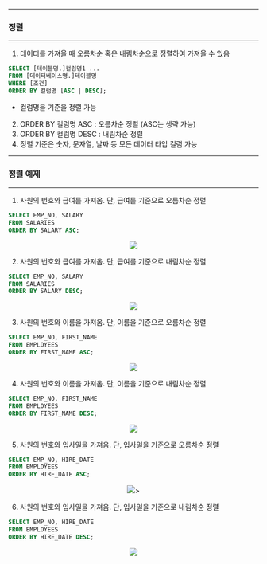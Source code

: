 -----
### 정렬
-----
1. 데이터를 가져올 때 오름차순 혹은 내림차순으로 정렬하여 가져올 수 있음
```sql
SELECT [테이블명.]컬럼명1 ...
FROM [데이터베이스명.]테이블명
WHERE [조건]
ORDER BY 컬럼명 [ASC | DESC];
```
  - 컬럼명을 기준을 정렬 가능
2. ORDER BY 컬럼명 ASC : 오름차순 정렬 (ASC는 생략 가능)
3. ORDER BY 컬럼명 DESC : 내림차순 정렬
4. 정렬 기준은 숫자, 문자열, 날짜 등 모든 데이터 타입 컬럼 가능

-----
### 정렬 예제
-----
1. 사원의 번호와 급여를 가져옴. 단, 급여를 기준으로 오름차순 정렬
```sql
SELECT EMP_NO, SALARY
FROM SALARIES
ORDER BY SALARY ASC;
```
<div align="center">
<img src="https://github.com/sooyounghan/HTTP/assets/34672301/be954a5d-72aa-43ae-b308-7cfb61b14881">
</div>

2. 사원의 번호와 급여를 가져옴. 단, 급여를 기준으로 내림차순 정렬
```sql
SELECT EMP_NO, SALARY
FROM SALARIES
ORDER BY SALARY DESC;
```
<div align="center">
<img src="https://github.com/sooyounghan/HTTP/assets/34672301/b4efe8bc-1236-4344-8bbd-77218c3ecb3b">
</div>

3. 사원의 번호와 이름을 가져옴. 단, 이름을 기준으로 오름차순 정렬
```sql
SELECT EMP_NO, FIRST_NAME
FROM EMPLOYEES
ORDER BY FIRST_NAME ASC;
```
<div align="center">
<img src="https://github.com/sooyounghan/HTTP/assets/34672301/0638996a-90db-49e3-9c6f-3e3ae5013ffd">
</div>

4. 사원의 번호와 이름을 가져옴. 단, 이름을 기준으로 내림차순 정렬
```sql
SELECT EMP_NO, FIRST_NAME
FROM EMPLOYEES
ORDER BY FIRST_NAME DESC;
```
<div align="center">
<img src="https://github.com/sooyounghan/HTTP/assets/34672301/78e0d189-a32d-4288-bb5d-31d05a139baf">
</div>

5. 사원의 번호와 입사일을 가져옴. 단, 입사일을 기준으로 오름차순 정렬
```sql
SELECT EMP_NO, HIRE_DATE
FROM EMPLOYEES
ORDER BY HIRE_DATE ASC;
```
<div align="center">
<img src="https://github.com/sooyounghan/HTTP/assets/34672301/abf87ff2-c0fb-42a4-9d23-71b40c773223">>
</div>

6. 사원의 번호와 입사일을 가져옴. 단, 입사일을 기준으로 내림차순 정렬
```sql
SELECT EMP_NO, HIRE_DATE
FROM EMPLOYEES
ORDER BY HIRE_DATE DESC;
```
<div align="center">
<img src="https://github.com/sooyounghan/HTTP/assets/34672301/ead9cb0a-9573-492d-9f36-e09b9180d42d">
</div>
